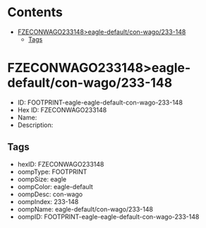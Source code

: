 



Contents
========

* [FZECONWAGO233148>eagle-default/con-wago/233-148](#fzeconwago233148eagle-defaultcon-wago233-148)
	* [Tags](#tags)

# FZECONWAGO233148>eagle-default/con-wago/233-148

- ID: FOOTPRINT-eagle-eagle-default-con-wago-233-148
- Hex ID: FZECONWAGO233148
- Name: 
- Description: 

## Tags

- hexID: FZECONWAGO233148
- oompType: FOOTPRINT
- oompSize: eagle
- oompColor: eagle-default
- oompDesc: con-wago
- oompIndex: 233-148
- oompName: eagle-default/con-wago/233-148
- oompID: FOOTPRINT-eagle-eagle-default-con-wago-233-148
